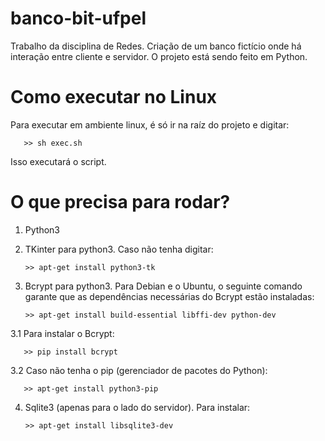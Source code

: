 # banco-bit-ufpel
Trabalho da disciplina de Redes. Criação de um banco fictício onde há interação entre cliente e servidor. O projeto está sendo feito em Python.

# Como executar no Linux
Para executar em ambiente linux, é só ir na raíz do projeto e digitar:

       >> sh exec.sh

Isso executará o script.

# O que precisa para rodar?
1. Python3

2. TKinter para python3. Caso não tenha digitar:

       >> apt-get install python3-tk

3. Bcrypt para python3. Para Debian e o Ubuntu, o seguinte comando garante que as dependências necessárias do Bcrypt estão instaladas:
       
       >> apt-get install build-essential libffi-dev python-dev

3.1 Para instalar o Bcrypt:
       
       >> pip install bcrypt

3.2 Caso não tenha o pip (gerenciador de pacotes do Python):

       >> apt-get install python3-pip

4. Sqlite3 (apenas para o lado do servidor). Para instalar:

       >> apt-get install libsqlite3-dev
